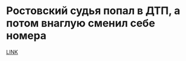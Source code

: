 # Ростовский судья попал в ДТП, а потом внаглую сменил себе номера



[LINK](https://varlamov.ru/2649104.html)